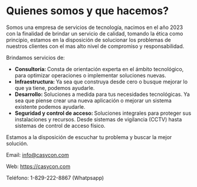 # Quienes somos y que hacemos?

Somos una empresa de servicios de tecnología, nacimos en el año 2023 con la finalidad de brindar un servicio de calidad, tomando la ética como principio, estamos en la disposición de solucionar los problemas de nuestros clientes con el mas alto nivel de compromiso y responsabilidad.

Brindamos servicios de:

- <strong> Consultoría: </strong> Consta de orientación experta en el ámbito tecnológico, para optimizar operaciones o implementar soluciones nuevas.
- <strong> Infraestructura: </strong> Ya sea que construya desde cero o busque mejorar lo que ya tiene, podemos ayudarle. 
- <strong> Desarrollo: </strong> Soluciones a medida para tus necesidades tecnológicas. Ya sea que piense crear una nueva aplicación o mejorar un sistema existente podemos ayudarle.
- <strong> Seguridad y control de acceso: </strong>Soluciones integrales para proteger sus instalaciones y recursos. Desde sistemas de vigilancia (CCTV) hasta sistemas de control de acceso físico.



Estamos a la disposición de escuchar tu problema y buscar la mejor solución.

Email: info@casycon.com 

Web: https://casycon.com

Teléfono: 1-829-222-8867 (Whatpsapp)


<!--

**Here are some ideas to get you started:**

🙋‍♀️ A short introduction - what is your organization all about?
🌈 Contribution guidelines - how can the community get involved?
👩‍💻 Useful resources - where can the community find your docs? Is there anything else the community should know?
🍿 Fun facts - what does your team eat for breakfast?
🧙 Remember, you can do mighty things with the power of [Markdown](https://docs.github.com/github/writing-on-github/getting-started-with-writing-and-formatting-on-github/basic-writing-and-formatting-syntax)
-->
